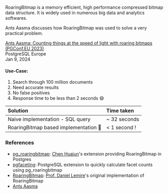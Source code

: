 
RoaringBitmap is a memory efficient, high performance compressed bitmap data structure. It is widely used in numerous big data and analytics softwares.

Ants Aasma discusses how RoaringBitmap was used to solve a very practical problem.

[Ants Aasma: Counting things at the speed of light with roaring bitmaps (PGConf.EU 2023)](https://www.youtube.com/watch?v=LM2VYmW0MjQ)<br>
PostgreSQL Europe<br>
Jan 9, 2024<br>

#### Use-Case:
1. Search through 100 million documents
2. Need accurate results
3. No false positives
4. Response time to be less than 2 seconds 😄


| **Solution** | **Time taken** |
|:---------------------------------|:-------------|
| Naive implementation - SQL query | ~ 32 seconds |
| RoaringBitmap based implementation :rocket: | < 1 second ! |


### References
- [pg_roaringbitmap](https://github.com/ChenHuajun/pg_roaringbitmap): [Chen Huajun](https://github.com/ChenHuajun)'s extension providing RoaringBitmap in Postgres
- [pgfaceting](https://github.com/cybertec-postgresql/pgfaceting): PostgreSQL extension to quickly calculate facet counts using pg_roaringbitmap
- [RoaringBitmap](https://github.com/RoaringBitmap/RoaringBitmap): [Prof. Daniel Lemire](http://lemire.me/en/)'s original implementation of RoaringBitmap
- [Ants Aasma](https://x.com/AntsAasma)
